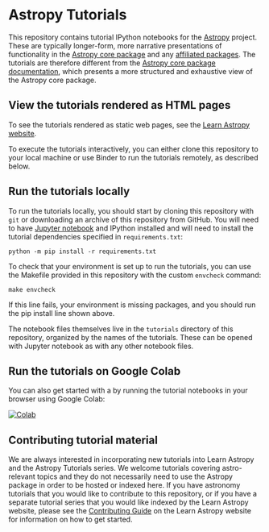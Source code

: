 # Astropy Tutorials

This repository contains tutorial IPython notebooks for the
[Astropy](http://astropy.org) project. These are typically longer-form, more
narrative presentations of functionality in the [Astropy core
package](https://github.com/astropy/astropy) and any [affiliated
packages](http://www.astropy.org/affiliated/index.html). The tutorials are
therefore different from the [Astropy core package
documentation](http://docs.astropy.org), which presents a more structured and
exhaustive view of the Astropy core package.


## View the tutorials rendered as HTML pages

To see the tutorials rendered as static web pages, see the [Learn Astropy
website](https://learn.astropy.org).

To execute the tutorials interactively, you can either clone this repository to
your local machine or use Binder to run the tutorials remotely, as described
below.


## Run the tutorials locally

To run the tutorials locally, you should start by cloning this repository with
`git` or downloading an archive of this repository from GitHub. You will need to
have [Jupyter notebook](http://jupyter.org/) and IPython installed and will need
to install the tutorial dependencies specified in `requirements.txt`:

    python -m pip install -r requirements.txt

To check that your environment is set up to run the tutorials, you can use the
Makefile provided in this repository with the custom `envcheck` command:

    make envcheck

If this line fails, your environment is missing packages, and you should run the
pip install line shown above.

The notebook files themselves live in the `tutorials` directory of this
repository, organized by the names of the tutorials. These can be opened with
Jupyter notebook as with any other notebook files.


## Run the tutorials on Google Colab

You can also get started with a by running the tutorial notebooks
in your browser using Google Colab:

[![Colab](https://colab.research.google.com/assets/colab-badge.svg)](https://colab.research.google.com/github/astropy/astropy-tutorials)


Contributing tutorial material
------------------------------

We are always interested in incorporating new tutorials into Learn Astropy and
the Astropy Tutorials series. We welcome tutorials covering astro-relevant topics and they do not
necessarily need to use the Astropy package in order to be hosted or indexed here.
If you have astronomy tutorials that you would like to contribute to this repository,
or if you have a separate tutorial series that you would like indexed by the
Learn Astropy website, please see the [Contributing
Guide](https://learn.astropy.org/contributing) on the Learn Astropy website for
information on how to get started.
